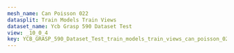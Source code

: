 ```yaml
---
mesh_name: Can Poisson 022
datasplit: Train Models Train Views
dataset_name: Ycb Grasp 590 Dataset Test
view: _10_0_4
key: YCB_GRASP_590_Dataset_Test_train_models_train_views_can_poisson_022__10_0_4
---
```

